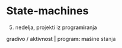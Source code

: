 # State-machines
5. nedelja, projekti iz programiranja

gradivo / aktivnost | 
program: mašine stanja
